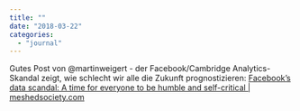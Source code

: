 ```yaml
---
title: ""
date: "2018-03-22"
categories: 
  - "journal"
---
```


Gutes Post von @martinweigert - der Facebook/Cambridge Analytics-Skandal zeigt, wie schlecht wir alle die Zukunft prognostizieren: [Facebook’s data scandal: A time for everyone to be humble and self-critical | meshedsociety.com](http://meshedsociety.com/facebooks-data-scandal-a-time-to-be-humble-and-self-critical/)
